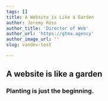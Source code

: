 ```yaml
---
tags: []
title: A Website is Like a Garden
author: Jeremy Ross
author_title: 'Director of Web'
author_url: 'https://gtma.agency'
author_image_url: ''
slug: vandev-test

---
```

## A website is like a garden

### Planting is just the beginning.
